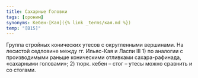 ```yaml
---
title: Сахарные Головки
tags: [ороним]
synonyms: Кебен-[Кая]({% link _terms/кая.md %})
temp: "[В15]"
---
```


Группа стройных конических утесов с округленными вершинами. На лесистой
седловине между гг. Ильяс-Кая и Ласпи III 1) по аналогии с производимыми раньше
коническими отливками сахара-рафинада, «сахарными головами»; 2) тюрк. кебен –
стог – утесы можно сравнить и со стогами.
